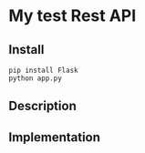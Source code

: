 # My test Rest API


## Install

```
pip install Flask
python app.py

```
## Description

## Implementation


